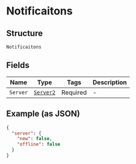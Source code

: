 
# Notificaitons

## Structure

`Notificaitons`

## Fields

| Name | Type | Tags | Description |
|  --- | --- | --- | --- |
| `Server` | [`Server2`](../../doc/models/server-2.md) | Required | - |

## Example (as JSON)

```json
{
  "server": {
    "new": false,
    "offline": false
  }
}
```


